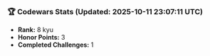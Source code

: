 ### 🏆 Codewars Stats (Updated: 2025-10-11 23:07:11 UTC)

- **Rank:** 8 kyu
- **Honor Points:** 3
- **Completed Challenges:** 1
